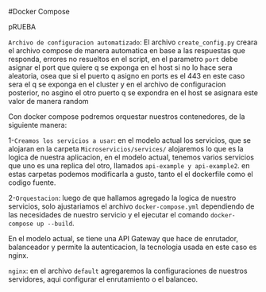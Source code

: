 #Docker Compose


pRUEBA

`Archivo de configuracion automatizado`: El archivo 
`create_config.py` creara el archivo compose de manera automatica en base a las respuestas que responda, errores no resueltos en el script, en el parametro `port` debe asignar el port que quiere q se exponga en el host si no lo hace sera aleatoria, osea que si el puerto q asigno en ports es el 443 en este caso sera el q se exponga en el cluster y en el archivo de configuracion posterior, no asgino el otro puerto q se expondra en el host se asignara este valor de manera random



Con docker compose podremos orquestar nuestros contenedores, de la siguiente manera:

1-`Creamos los servicios a usar`: en el modelo actual los servicios, que se alojaran en la carpeta `Microservicios/services/` alojaremos lo que es la logica de nuestra aplicacion, en el modelo actual, tenemos varios servicios que uno es una replica del otro, llamados `api-example y api-example2`.
en estas carpetas podemos modificarla a gusto, tanto el el dockerfile como el codigo fuente.

2-`Orquestacion`: luego de que hallamos agregado la logica de nuestro servicios, solo ajustariamos el archivo `docker-compose.yml` dependiendo de las necesidades de nuestro servicio y el ejecutar el comando `docker-compose up --build`.

En el modelo actual, se tiene una API Gateway que hace de enrutador, balanceador y permite la autenticacion, la tecnologia usada en este caso es nginx.

`nginx`: en el archivo `default` agregaremos la configuraciones de nuestros servidores, aqui configurar el enrutamiento o el balanceo.